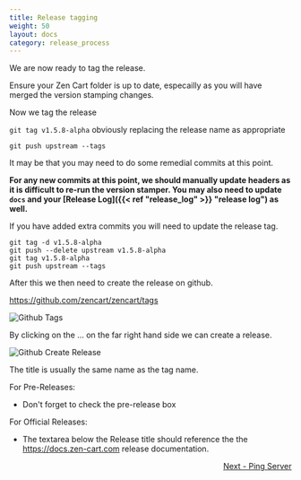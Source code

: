```yaml
---
title: Release tagging
weight: 50
layout: docs
category: release_process
---
```

We are now ready to tag the release.

Ensure your Zen Cart folder is up to date, especailly
as you will have merged the version stamping changes.

Now we tag the release 

`git tag v1.5.8-alpha` obviously replacing the release name as appropriate

`git push upstream --tags`

It may be that you may need to do some remedial commits at this point.

**For any new commits at this point, we should manually update headers as 
it is difficult to re-run the version stamper. You may also need to update `docs`
and your [Release Log]({{< ref "release_log" >}} "release log") as well.**

If you have added extra commits you will need to update the release tag.

```
git tag -d v1.5.8-alpha
git push --delete upstream v1.5.8-alpha
git tag v1.5.8-alpha
git push upstream --tags
```

After this we then need to create the release on github.

https://github.com/zencart/zencart/tags

![ Github Tags](/images/github-tags_page_zencart.png)

By clicking on the ... on the far right hand side we can create a release.

![Github Create Release](/images/github_create_release_zencart.png)


The title is usually the same name as the tag name.

For Pre-Releases: 
- Don't forget to check the pre-release box 

For Official Releases: 
- The textarea below the Release title should reference the the https://docs.zen-cart.com release documentation.

<div style="text-align:right;" id="next">
   <a class="btn btn-lg btn-primary mr-3 mb-4" href="/dev/release_process/ping_server/">
        Next - Ping Server<i class="fas fa-arrow-alt-circle-right ml-2"></i>
   </a>
</div>
